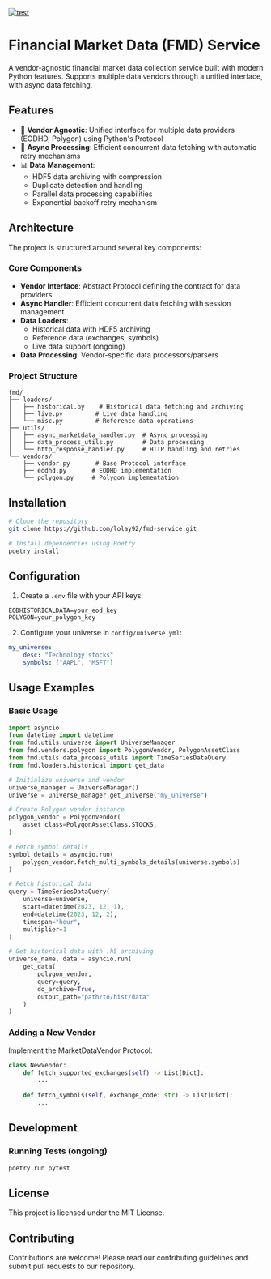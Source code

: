 [![test](https://github.com/lolay92/data-service/actions/workflows/ci.yml/badge.svg)](https://github.com/lolay92/data-service/actions/workflows/ci.yml)

# Financial Market Data (FMD) Service

A vendor-agnostic financial market data collection service built with modern Python features. Supports multiple data vendors through a unified interface, with async data fetching.

## Features

- 🔌 **Vendor Agnostic**: Unified interface for multiple data providers (EODHD, Polygon) using Python's Protocol
- 🚀 **Async Processing**: Efficient concurrent data fetching with automatic retry mechanisms
- 📊 **Data Management**: 
  - HDF5 data archiving with compression
  - Duplicate detection and handling
  - Parallel data processing capabilities
  - Exponential backoff retry mechanism


## Architecture

The project is structured around several key components:

### Core Components

- **Vendor Interface**: Abstract Protocol defining the contract for data providers
- **Async Handler**: Efficient concurrent data fetching with session management
- **Data Loaders**: 
  - Historical data with HDF5 archiving
  - Reference data (exchanges, symbols)
  - Live data support (ongoing)
- **Data Processing**: Vendor-specific data processors/parsers

### Project Structure

```
fmd/
├── loaders/
│   ├── historical.py    # Historical data fetching and archiving
│   ├── live.py         # Live data handling
│   └── misc.py         # Reference data operations
├── utils/
│   ├── async_marketdata_handler.py  # Async processing
│   ├── data_process_utils.py        # Data processing
│   └── http_response_handler.py     # HTTP handling and retries
└── vendors/
    ├── vendor.py       # Base Protocol interface
    ├── eodhd.py       # EODHD implementation
    └── polygon.py     # Polygon implementation
```

## Installation

```bash
# Clone the repository
git clone https://github.com/lolay92/fmd-service.git

# Install dependencies using Poetry
poetry install
```

## Configuration

1. Create a `.env` file with your API keys:
```env
EODHISTORICALDATA=your_eod_key
POLYGON=your_polygon_key
```

2. Configure your universe in `config/universe.yml`:
```yaml
my_universe:
    desc: "Technology stocks"
    symbols: ["AAPL", "MSFT"]
```

## Usage Examples

### Basic Usage

```python
import asyncio
from datetime import datetime
from fmd.utils.universe import UniverseManager
from fmd.vendors.polygon import PolygonVendor, PolygonAssetClass
from fmd.utils.data_process_utils import TimeSeriesDataQuery
from fmd.loaders.historical import get_data

# Initialize universe and vendor
universe_manager = UniverseManager()
universe = universe_manager.get_universe("my_universe")

# Create Polygon vendor instance
polygon_vendor = PolygonVendor(
    asset_class=PolygonAssetClass.STOCKS,
)

# Fetch symbol details
symbol_details = asyncio.run(
    polygon_vendor.fetch_multi_symbols_details(universe.symbols)
)

# Fetch historical data
query = TimeSeriesDataQuery(
    universe=universe,
    start=datetime(2023, 12, 1),
    end=datetime(2023, 12, 2),
    timespan="hour",
    multiplier=1
)

# Get historical data with .h5 archiving
universe_name, data = asyncio.run(
    get_data(
        polygon_vendor, 
        query=query, 
        do_archive=True, 
        output_path="path/to/hist/data"
    )
)
```

### Adding a New Vendor

Implement the MarketDataVendor Protocol:

```python
class NewVendor:
    def fetch_supported_exchanges(self) -> List[Dict]:
        ...
    
    def fetch_symbols(self, exchange_code: str) -> List[Dict]:
        ...
```

## Development

### Running Tests (ongoing)

```bash
poetry run pytest
```

## License
This project is licensed under the MIT License.

## Contributing

Contributions are welcome! Please read our contributing guidelines and submit pull requests to our repository.
